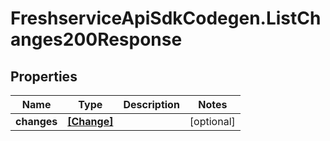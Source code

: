 # FreshserviceApiSdkCodegen.ListChanges200Response

## Properties

| Name        | Type                      | Description | Notes      |
| ----------- | ------------------------- | ----------- | ---------- |
| **changes** | [**[Change]**](Change.md) |             | [optional] |
